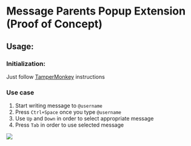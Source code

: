 Message Parents Popup Extension (Proof of Concept)
==================================================

## Usage:

### Initialization: 

Just follow [TamperMonkey](http://tampermonkey.net/) instructions

### Use case

1. Start writing message to `@username`
2. Press `Ctrl+Space` once you type `@username`
3. Use `Up` and `Down` in order to select appropriate message
4. Press `Tab` in order to use selected message

![](http://i.stack.imgur.com/mD7jR.gif)
